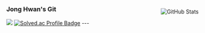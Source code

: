 <div style="display: flex; justify-content: space-between; align-items: center; width: 100%;">
  <div style="align: left;">
    <h3>Jong Hwan's Git</h3>
    <a href="https://sul1074.tistory.com/"><img src="https://img.shields.io/badge/Sul's History-E5511E?style=badge&logo=Tistory&logoColor=white"/></a>
    <a href="https://solved.ac/profile/sul1074"><img src="http://mazassumnida.wtf/api/mini/generate_badge?boj=sul1074" alt="Solved.ac Profile Badge"/></a>
    ---
  </div>
  
  <div style ="align: right;">
    <img src="https://github-readme-stats.vercel.app/api?username=sul1074&show_icons=true&theme=dark" alt="GitHub Stats" />
  </div>
</div>
